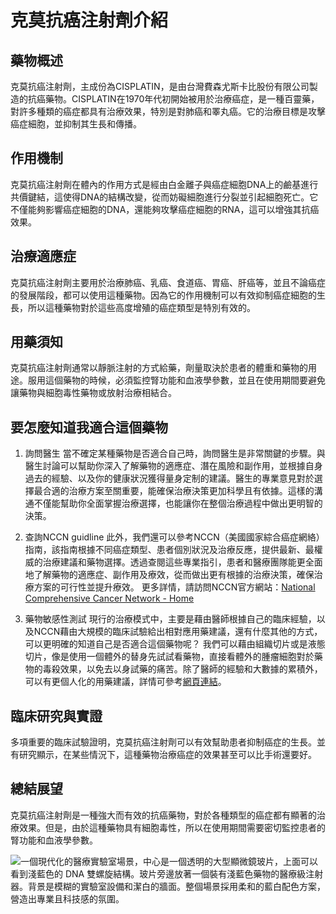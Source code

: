 # 克莫抗癌注射劑介紹

## 藥物概述

克莫抗癌注射劑，主成份為CISPLATIN，是由台灣費森尤斯卡比股份有限公司製造的抗癌藥物。CISPLATIN在1970年代初開始被用於治療癌症，是一種百靈藥，對許多種類的癌症都具有治療效果，特別是對肺癌和睪丸癌。它的治療目標是攻擊癌症細胞，並抑制其生長和傳播。

## 作用機制

克莫抗癌注射劑在體內的作用方式是經由白金離子與癌症細胞DNA上的鹼基進行共價鍵結，這使得DNA的結構改變，從而妨礙細胞進行分裂並引起細胞死亡。它不僅能夠影響癌症細胞的DNA，還能夠攻擊癌症細胞的RNA，這可以增強其抗癌效果。

## 治療適應症

克莫抗癌注射劑主要用於治療肺癌、乳癌、食道癌、胃癌、肝癌等，並且不論癌症的發展階段，都可以使用這種藥物。因為它的作用機制可以有效抑制癌症細胞的生長，所以這種藥物對於這些高度增殖的癌症類型是特別有效的。

## 用藥須知

克莫抗癌注射劑通常以靜脈注射的方式給藥，劑量取決於患者的體重和藥物的用途。服用這個藥物的時候，必須監控腎功能和血液學參數，並且在使用期間要避免讓藥物與細胞毒性藥物或放射治療相結合。

## 要怎麼知道我適合這個藥物

1. 詢問醫生
當不確定某種藥物是否適合自己時，詢問醫生是非常關鍵的步驟。與醫生討論可以幫助你深入了解藥物的適應症、潛在風險和副作用，並根據自身過去的經驗、以及你的健康狀況獲得量身定制的建議。醫生的專業意見對於選擇最合適的治療方案至關重要，能確保治療決策更加科學且有依據。這樣的溝通不僅能幫助你全面掌握治療選擇，也能讓你在整個治療過程中做出更明智的決策。

2. 查詢NCCN guidline
此外，我們還可以參考NCCN（美國國家綜合癌症網絡）指南，該指南根據不同癌症類型、患者個別狀況及治療反應，提供最新、最權威的治療建議和藥物選擇。透過查閱這些專業指引，患者和醫療團隊能更全面地了解藥物的適應症、副作用及療效，從而做出更有根據的治療決策，確保治療方案的可行性並提升療效。
更多詳情，請訪問NCCN官方網站：[National Comprehensive Cancer Network - Home](https://www.nccn.org/)

3. 藥物敏感性測試
現行的治療模式中，主要是藉由醫師根據自己的臨床經驗，以及NCCN藉由大規模的臨床試驗給出相對應用藥建議，還有什麼其他的方式，可以更明確的知道自己是否適合這個藥物呢？
我們可以藉由組織切片或是液態切片，像是使用一個體外的替身先試試看藥物，直接看體外的腫瘤細胞對於藥物的毒殺效果，以免去以身試藥的痛苦。除了醫師的經驗和大數據的累積外，可以有更個人化的用藥建議，詳情可參考[網頁連結](https://info.cancerfree.io/)。

## 臨床研究與實證

多項重要的臨床試驗證明，克莫抗癌注射劑可以有效幫助患者抑制癌症的生長。並有研究顯示，在某些情況下，這種藥物治療癌症的效果甚至可以比手術還要好。

## 總結展望

克莫抗癌注射劑是一種強大而有效的抗癌藥物，對於各種類型的癌症都有顯著的治療效果。但是，由於這種藥物具有細胞毒性，所以在使用期間需要密切監控患者的腎功能和血液學參數。

![一個現代化的醫療實驗室場景，中心是一個透明的大型顯微鏡玻片，上面可以看到淺藍色的 DNA 雙螺旋結構。玻片旁邊放著一個裝有淺藍色藥物的醫療級注射器。背景是模糊的實驗室設備和潔白的牆面。整個場景採用柔和的藍白配色方案，營造出專業且科技感的氛圍。](https://i.imgur.com/oRogBlZ.jpeg)